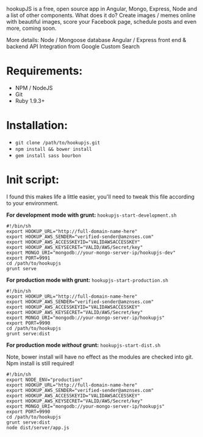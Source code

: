 hookupJS is a free, open source app in Angular, Mongo, Express, Node and a list of other components.
What does it do?
Create images / memes online with beautiful images, score your Facebook page, schedule posts and even more, coming soon.

More details:
Node / Mongoose database
Angular / Express front end & backend
API Integration from Google Custom Search

Requirements:
======

+ NPM / NodeJS
+ Git
+ Ruby 1.9.3+

Installation:
======

+ `git clone /path/to/hookupjs.git`
+ `npm install && bower install`
+ `gem install sass bourbon`

Init script:
======

I found this makes life a little easier, you'll need to tweak this file according to your environment.

__For development mode with grunt:__ `hookupjs-start-development.sh`

    #!/bin/sh
    export HOOKUP_URL="http://full-domain-name-here"
    export HOOKUP_AWS_SENDER="verified-sender@amznses.com"
    export HOOKUP_AWS_ACCESSKEYID="VALIDAWSACCESSKEY"
    export HOOKUP_AWS_KEYSECRET="VALID/AWS/Secret/key"
    export MONGO_URI="mongodb://your-mongo-server-ip/hookupjs-dev"
    export PORT=9991
    cd /path/to/hookupjs
    grunt serve

__For production mode with grunt:__ `hookupjs-start-production.sh`

    #!/bin/sh
    export HOOKUP_URL="http://full-domain-name-here"
    export HOOKUP_AWS_SENDER="verified-sender@amznses.com"
    export HOOKUP_AWS_ACCESSKEYID="VALIDAWSACCESSKEY"
    export HOOKUP_AWS_KEYSECRET="VALID/AWS/Secret/key"
    export MONGO_URI="mongodb://your-mongo-server-ip/hookupjs"
    export PORT=9990
    cd /path/to/hookupjs
    grunt serve:dist

__For production mode *without* grunt:__ `hookupjs-start-dist.sh`

Note, bower install will have no effect as the modules are checked into git. Npm install is still required!

    #!/bin/sh
    export NODE_ENV="production"
    export HOOKUP_URL="http://full-domain-name-here"
    export HOOKUP_AWS_SENDER="verified-sender@amznses.com"
    export HOOKUP_AWS_ACCESSKEYID="VALIDAWSACCESSKEY"
    export HOOKUP_AWS_KEYSECRET="VALID/AWS/Secret/key"
    export MONGO_URI="mongodb://your-mongo-server-ip/hookupjs"
    export PORT=9990
    cd /path/to/hookupjs
    grunt serve:dist
    node dist/server/app.js
